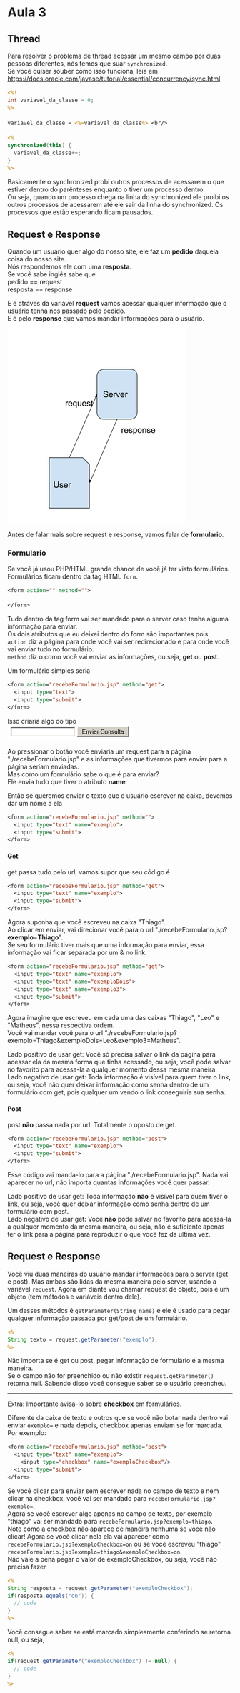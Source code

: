 # Aula 3

## Thread
Para resolver o problema de thread acessar um mesmo campo por duas pessoas diferentes, nós temos que suar `synchronized`.  
Se você quiser souber como isso funciona, leia em https://docs.oracle.com/javase/tutorial/essential/concurrency/sync.html  

```JSP
<%!
int variavel_da_classe = 0;
%>

variavel_da_classe = <%=variavel_da_classe%> <br/>

<%
synchronized(this) {
  variavel_da_classe++;
}
%>
```

Basicamente o synchronized probi outros processos de acessarem o que estiver dentro do parênteses enquanto o tiver um processo dentro.  
Ou seja, quando um processo chega na linha do synchronized ele proibi os outros processos de acessarem até ele sair da linha do synchronized. Os processos que estão esperando ficam pausados.  

## Request e Response
Quando um usuário quer algo do nosso site, ele faz um **pedido** daquela coisa do nosso site.  
Nós respondemos ele com uma **resposta**.  
Se você sabe inglês sabe que  
pedido == request  
resposta == response  

E é atráves da variável **request** vamos acessar qualquer informação que o usuário tenha nos passado pelo pedido.  
E é pelo **response** que vamos mandar informações para o usuário.  
![request e response](request.png)

Antes de falar mais sobre request e response, vamos falar de **formulario**.  

### Formulario
Se você já usou PHP/HTML grande chance de você já ter visto formulários.  
Formulários ficam dentro da tag HTML `form`.  
```JSP
<form action="" method="">

</form>
```

Tudo dentro da tag form vai ser mandado para o server caso tenha alguma informação para enviar.  
Os dois atributos que eu deixei dentro do form são importantes pois  
`action` diz a página para onde você vai ser redirecionado e para onde você vai enviar tudo no formulário.  
`method` diz o como você vai enviar as informações, ou seja, **get** ou **post**.  

Um formulário simples seria  
```JSP
<form action="recebeFormulario.jsp" method="get">
  <input type="text">
  <input type="submit">
</form>
```

Isso criaria algo do tipo  
![Formulario simples](formulario.PNG)

Ao pressionar o botão você enviaria um request para a página "./recebeFormulario.jsp" e as informações que tivermos para enviar para a página seriam enviadas.  
Mas como um formulário sabe o que é para enviar?  
Ele envia tudo que tiver o atributo **name**.  

Então se queremos enviar o texto que o usuário escrever na caixa, devemos dar um nome a ela  
```JSP
<form action="recebeFormulario.jsp" method="">
  <input type="text" name="exemplo">
  <input type="submit">
</form>
```

#### Get
get passa tudo pelo url, vamos supor que seu código é   
```JSP
<form action="recebeFormulario.jsp" method="get">
  <input type="text" name="exemplo">
  <input type="submit">
</form>
```

Agora suponha que você escreveu na caixa "Thiago".  
Ao clicar em enviar, vai direcionar você para o url "./recebeFormulario.jsp?**exemplo**=**Thiago**".  
Se seu formulário tiver mais que uma informação para enviar, essa informação vai ficar separada por um & no link.  
```JSP
<form action="recebeFormulario.jsp" method="get">
  <input type="text" name="exemplo">
  <input type="text" name="exemploDois">
  <input type="text" name="exemplo3">
  <input type="submit">
</form>
```

Agora imagine que escreveu em cada uma das caixas "Thiago", "Leo" e "Matheus", nessa respectiva ordem.  
Você vai mandar você para o url "./recebeFormulario.jsp?exemplo=Thiago&exemploDois=Leo&exemplo3=Matheus".  

Lado positivo de usar get: Você só precisa salvar o link da página para acessar ela da mesma forma que tinha acessado, ou seja, você pode salvar no favorito para acessa-la a qualquer momento dessa mesma maneira.  
Lado negativo de usar get: Toda informação é visível para quem tiver o link, ou seja, você não quer deixar informação como senha dentro de um formulário com get, pois qualquer um vendo o link conseguiria sua senha.  

#### Post
post **não** passa nada por url. Totalmente o oposto de get.  
```JSP
<form action="recebeFormulario.jsp" method="post">
  <input type="text" name="exemplo">
  <input type="submit">
</form>
```

Esse código vai manda-lo para a página "./recebeFormulario.jsp". Nada vai aparecer no url, não importa quantas informações você quer passar.  

Lado positivo de usar get: Toda informação **não** é visível para quem tiver o link, ou seja, você quer deixar informação como senha dentro de um formulário com post.  
Lado negativo de usar get: Você **não** pode salvar no favorito para acessa-la a qualquer momento da mesma maneira, ou seja, não é suficiente apenas ter o link para a página para reproduzir o que você fez da ultima vez.  

## Request e Response
Você viu duas maneiras do usuário mandar informações para o server (get e post). Mas ambas são lidas da mesma maneira pelo server, usando a variável `request`. Agora em diante vou chamar request de objeto, pois é um objeto (tem métodos e variáveis dentro dele).  

Um desses métodos é `getParameter(String name)` e ele é usado para pegar qualquer informação passada por get/post de um formulário.  
```JSP
<%
String texto = request.getParameter("exemplo");
%>
```

Não importa se é get ou post, pegar informação de formulário é a mesma maneira.  
Se o campo não for preenchido ou não existir `request.getParameter()` retorna null. Sabendo disso você consegue saber se o usuário preencheu.  

---

Extra: Importante avisa-lo sobre **checkbox** em formulários.  

Diferente da caixa de texto e outros que se você não botar nada dentro vai enviar `exemplo=` e nada depois, checkbox apenas enviam se for marcada. Por exemplo:  
```JSP
<form action="recebeFormulario.jsp" method="post">
  <input type="text" name="exemplo">
	<input type="checkbox" name="exemploCheckbox"/>
  <input type="submit">
</form>
```

Se você clicar para enviar sem escrever nada no campo de texto e nem clicar na checkbox, você vai ser mandado para `recebeFormulario.jsp?exemplo=`.  
Agora se você escrever algo apenas no campo de texto, por exemplo "thiago" vai ser mandado para `recebeFormulario.jsp?exemplo=thiago`.  
Note como a checkbox não aparece de maneira nenhuma se você não clicar! Agora se você clicar nela ela vai aparecer como `recebeFormulario.jsp?exemploCheckbox=on` ou se você escreveu "thiago" `recebeFormulario.jsp?exemplo=thiago&exemploCheckbox=on`.  
Não vale a pena pegar o valor de exemploCheckbox, ou seja, você não precisa fazer   
```JSP
<%
String resposta = request.getParameter("exemploCheckbox");
if(resposta.equals("on")) {
  // code
}
%>
```

Você consegue saber se está marcado simplesmente conferindo se retorna null, ou seja,   
```JSP
<%
if(request.getParameter("exemploCheckbox") != null) {
  // code
}
%>
```
